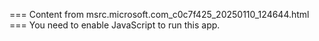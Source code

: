 === Content from msrc.microsoft.com_c0c7f425_20250110_124644.html ===
You need to enable JavaScript to run this app.
